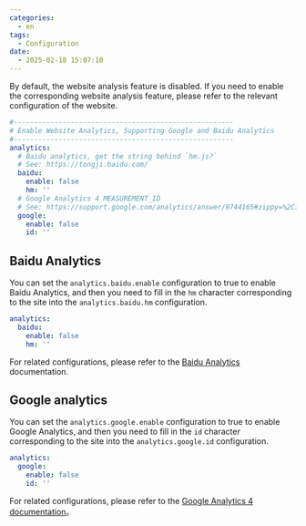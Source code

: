 ```yaml
---
categories:
  - en
tags:
  - Configuration
date:
  - 2025-02-18 15:07:10
---
```


By default, the website analysis feature is disabled. If you need to enable the corresponding website analysis feature, please refer to the relevant configuration of the website.

``` yml
#------------------------------------------------------
# Enable Website Analytics, Supporting Google and Baidu Analytics
#------------------------------------------------------
analytics:
  # Baidu analytics, get the string behind `hm.js?`
  # See: https://tongji.baidu.com/
  baidu:
    enable: false
    hm: ''
  # Google Analytics 4 MEASUREMENT_ID
  # See: https://support.google.com/analytics/answer/9744165#zippy=%2Cin-this-article
  google:
    enable: false
    id: ''
```

## Baidu Analytics
You can set the `analytics.baidu.enable` configuration to true to enable Baidu Analytics, and then you need to fill in the `hm` character corresponding to the site into the `analytics.baidu.hm` configuration.

``` yml
analytics:
  baidu:
    enable: false
    hm: ''
```

For related configurations, please refer to the [Baidu Analytics](https://tongji.baidu.com) documentation.

## Google analytics
You can set the `analytics.google.enable` configuration to true to enable Google Analytics, and then you need to fill in the `id` character corresponding to the site into the `analytics.google.id` configuration.

``` yml
analytics:
  google:
    enable: false
    id: ''
```

For related configurations, please refer to the [Google Analytics 4 documentation](https://support.google.com/analytics/answer/9744165#zippy=%2Cin-this-article)。
